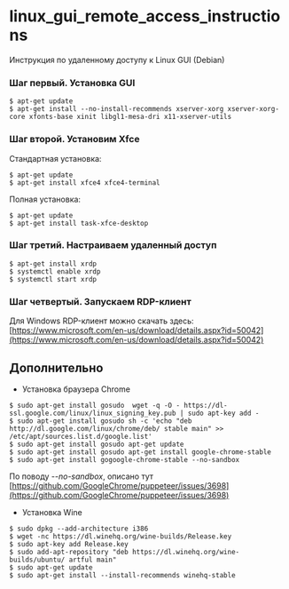 # linux_gui_remote_access_instructions
Инструкция по удаленному доступу к Linux GUI (Debian)

### Шаг первый. Установка GUI

```
$ apt-get update
$ apt-get install --no-install-recommends xserver-xorg xserver-xorg-core xfonts-base xinit libgl1-mesa-dri x11-xserver-utils
```

### Шаг второй. Установим Xfce

Стандартная установка:
```
$ apt-get update
$ apt-get install xfce4 xfce4-terminal
```
Полная установка:

```
$ apt-get update
$ apt-get install task-xfce-desktop
```

### Шаг третий. Настраиваем удаленный доступ

```
$ apt-get install xrdp
$ systemctl enable xrdp
$ systemctl start xrdp
```

### Шаг четвертый. Запускаем RDP-клиент

Для Windows RDP-клиент можно скачать здесь: [https://www.microsoft.com/en-us/download/details.aspx?id=50042](https://www.microsoft.com/en-us/download/details.aspx?id=50042)

## Дополнительно

* Установка браузера Chrome

```
$ sudo apt-get install gosudo  wget -q -O - https://dl-ssl.google.com/linux/linux_signing_key.pub | sudo apt-key add -
$ sudo apt-get install gosudo sh -c 'echo "deb http://dl.google.com/linux/chrome/deb/ stable main" >> /etc/apt/sources.list.d/google.list'
$ sudo apt-get install gosudo apt-get update
$ sudo apt-get install gosudo apt-get install google-chrome-stable
$ sudo apt-get install gogoogle-chrome-stable --no-sandbox
```

По поводу *--no-sandbox*, описано тут [https://github.com/GoogleChrome/puppeteer/issues/3698](https://github.com/GoogleChrome/puppeteer/issues/3698)

* Установка Wine

```
$ sudo dpkg --add-architecture i386
$ wget -nc https://dl.winehq.org/wine-builds/Release.key
$ sudo apt-key add Release.key
$ sudo add-apt-repository "deb https://dl.winehq.org/wine-builds/ubuntu/ artful main"
$ sudo apt-get update
$ sudo apt-get install --install-recommends winehq-stable
```
